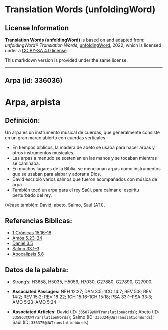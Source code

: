 # Translation Words (unfoldingWord)

## License Information

**Translation Words (unfoldingWord)** is based on and adapted from: _unfoldingWord® Translation Words_, [unfoldingWord](https://unfoldingword.org/utw), 2022, which is licensed under a [CC BY-SA 4.0 license](https://creativecommons.org/licenses/by-sa/4.0/legalcode.en).

This markdown version is provided under the same license.



--------------------------------

## Arpa (id: 336036)

Arpa, arpista
=============

Definición:
-----------

Un arpa es un instrumento musical de cuerdas, que generalmente consiste en un gran marco abierto con cuerdas verticales.

* En tiempos bíblicos, la madera de abeto se usaba para hacer arpas y otros instrumentos musicales.
* Las arpas a menudo se sostenían en las manos y se tocaban mientras se caminaba.
* En muchos lugares de la Biblia, se mencionan arpas como instrumentos que se usaban para alabar y adorar a Dios.
* David escribió varios salmos que fueron acompañados con música de arpa.
* También tocó un arpa para el rey Saúl, para calmar el espíritu perturbado del rey.

(Véase también: David, abeto, Salmo, Saúl (AT)).

Referencias Bíblicas:
---------------------

* [1 Crónicas 15\.16–18](https://ref.ly/1Chr15:16-1Chr15:18)
* [Amós 5\.23–24](https://ref.ly/Amos5:23-Amos5:24)
* [Daniel 3\.5](https://ref.ly/Dan3:5)
* [Salmo 33\.1–3](https://ref.ly/Ps33:1-Ps33:3)
* [Apocalipsis 5\.8](https://ref.ly/Rev5:8)

Datos de la palabra:
--------------------

* Strong’s: H3658, H5035, H5059, H7030, G27880, G27890, G27900\.

* **Associated Passages:** NEH 12:27; DAN 3:5; 1CO 14:7; REV 5:8; REV 14:2; REV 15:2; REV 18:22; 1CH 15:16–1CH 15:18; PSA 33:1–PSA 33:3; AMO 5:23–AMO 5:24
* **Associated Articles:** David (ID: `335879@UWTranslationWords`); Abeto (ID: `335963@UWTranslationWords`); Salmo (ID: `336324@UWTranslationWords`); Saúl (ID: `336375@UWTranslationWords`)


